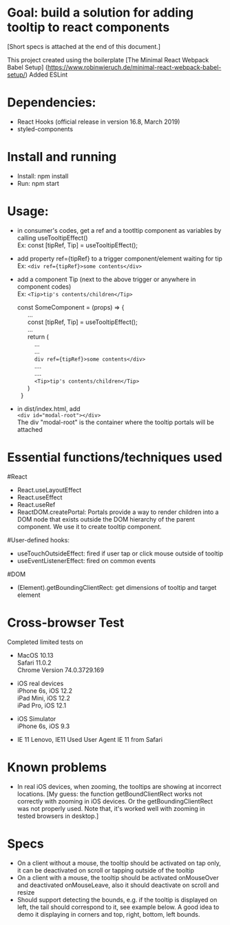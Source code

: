 # Goal: build a solution for adding tooltip to react components
[Short specs is attached at the end of this document.]

This project created using the boilerplate [The Minimal React Webpack Babel Setup]
(https://www.robinwieruch.de/minimal-react-webpack-babel-setup/)
Added ESLint

# Dependencies:
- React Hooks (official release in version 16.8, March 2019)
- styled-components

# Install and running
- Install: npm install
- Run: npm start

# Usage:
- in consumer's codes, get a ref and a tootltip component as variables 
  by calling useTooltipEffect()  
  Ex: const [tipRef, Tip] = useTooltipEffect();

- add property ref={tipRef} to a trigger component/element waiting for tip  
  Ex: ```<div ref={tipRef}>some contents</div>```

- add a component Tip (next to the above trigger or anywhere in component codes)  
  Ex: ```<Tip>tip's contents/children</Tip>```

  const SomeComponent = (props) => {  
      ...  
      const [tipRef, Tip] = useTooltipEffect();  
      ...  
      return (  
          ...  
          ...    
          ```div ref={tipRef}>some contents</div>```  
          ....  
          ....  
          ```<Tip>tip's contents/children</Tip>```  
      )  
  }

- in dist/index.html, add  
      ```<div id="modal-root"></div>```  
    The div "modal-root" is the container where the tooltip portals will be attached


# Essential functions/techniques used
#React
- React.useLayoutEffect
- React.useEffect
- React.useRef
- ReactDOM.createPortal: Portals provide a way to render children into a DOM node that exists outside the DOM hierarchy of the parent component. We use it to create tooltip component.

#User-defined hooks:
- useTouchOutsideEffect: fired if user tap or click mouse outside of tooltip
- useEventListenerEffect: fired on common events

#DOM
- (Element).getBoundingClientRect: get dimensions of tooltip and target element

# Cross-browser Test
Completed limited tests on
- MacOS 10.13  
Safari 11.0.2  
Chrome Version 74.0.3729.169

- iOS real devices  
iPhone 6s, iOS 12.2  
iPad Mini, iOS 12.2  
iPad Pro, iOS 12.1  

- iOS Simulator  
iPhone 6s, iOS 9.3

- IE 11
Lenovo, IE11
Used User Agent IE 11 from Safari

# Known problems
- In real iOS devices, when zooming, the tooltips are showing at incorrect locations.
[My guess: the function getBoundClientRect works not correctly with zooming in iOS devices.
Or the getBoundingClientRect was not properly used.
Note that, it's worked well with zooming in tested browsers in desktop.]


# Specs
- On a client without a mouse, the tooltip should be activated on tap only, it can be deactivated on scroll or tapping outside of the tooltip
- On a client with a mouse, the tooltip should be activated onMouseOver and deactivated onMouseLeave, also it should deactivate on scroll and resize
- Should support detecting the bounds, e.g. if the tooltip is displayed on left, the tail should correspond to it, see example below. A good idea to demo it displaying in corners and top, right, bottom, left bounds.
